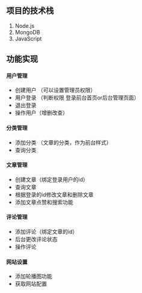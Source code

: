 ## 项目的技术栈

1. Node.js
2. MongoDB
3. JavaScript



## 功能实现

#### 用户管理

- 创建用户 （可以设置管理员权限）
- 用户登录 （判断权限 登录前台首页or后台管理页面）
- 退出登录
- 操作用户（增删改查）



#### 分类管理

- 添加分类 （文章的分类，作为前台样式）
- 查询分类



#### 文章管理

- 创建文章（绑定登录用户的id）
- 查询文章
- 根据登录的id修改文章和删除文章
- 添加文章点赞和搜索功能



#### 评论管理

- 添加评论（绑定文章的id）
- 后台更改评论状态
- 操作评论



#### 网站设置

- 添加轮播图功能
- 获取网站配置

